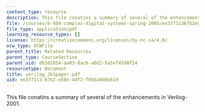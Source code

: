```yaml
---
content_type: resource
description: This file conatins a summary of several of the enhancements in Verilog-2001.
file: /courses/6-884-complex-digital-systems-spring-2005/ee37711367b2e58e4df2f056a0d8e619_verilog_2k1paper.pdf
file_type: application/pdf
learning_resource_types: []
license: https://creativecommons.org/licenses/by-nc-sa/4.0/
ocw_type: OCWFile
parent_title: Related Resources
parent_type: CourseSection
parent_uid: db582854-aa03-8acb-a0d2-5a5ef4590f24
resourcetype: Document
title: verilog_2k1paper.pdf
uid: ee377113-67b2-e58e-4df2-f056a0d8e619
---
```

This file conatins a summary of several of the enhancements in Verilog-2001.